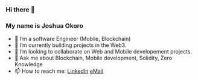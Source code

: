 ### Hi there 👋
### My name is Joshua Okoro 

<!--
**josidbobo/josidbobo** is a ✨ _special_ ✨ repository because its `README.md` (this file) appears on your GitHub profile.

Here are some ideas to get you started:
-->

- 🔭 I’m a software Engineer (Mobile, Blockchain) 
- 🌱 I’m currently building projects in the Web3.
- 👯 I’m looking to collaborate on Web and Mobile developement projects.
- 💬 Ask me about Blockchain, Mobile development, Solidity, Zero Knowledge
- 📫 How to reach me: [LinkedIn](https://in.com/in/joshua-okoro-4b2992172/) 
                      [eMail](https://accounts.google.com/ServiceLogin?service=mail&passive=true&Email=josidbobo@gmail.com&continue=https://mail.google.com/mail/u/josidbobo@gmail.com/?view=cm%26fs=1%26to=josidbobo@gmail.com%26su=SUBJECT%26body=BODY%26b)
